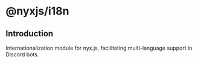 # @nyxjs/i18n

## Introduction

Internationalization module for nyx.js, facilitating multi-language support in Discord bots.
